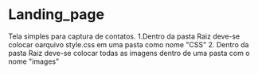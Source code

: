 # Landing_page
Tela simples para captura de contatos.
1.Dentro da pasta Raiz deve-se colocar oarquivo style.css em uma pasta como nome "CSS"
2. Dentro da pasta Raiz deve-se colocar todas as imagens dentro de uma pasta com o nome "images"
